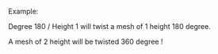 Example:

Degree 180 / Height 1 will twist a mesh of 1 height 180 degree.

A mesh of 2 height will be twisted 360 degree !